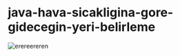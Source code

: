 # java-hava-sicakligina-gore-gidecegin-yeri-belirleme


![erereereren](https://user-images.githubusercontent.com/86615310/181106419-1ed4be99-1f25-4d99-aeaa-1593a9d12ab5.PNG)


